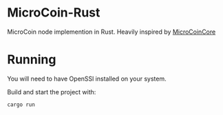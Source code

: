 # MicroCoin-Rust

MicroCoin node implemention in Rust. Heavily inspired by [MicroCoinCore](https://github.com/MicroCoinHU/MicroCoinCore)

# Running
You will need to have OpenSSl installed on your system.

Build and start the project with:
```
cargo run
```